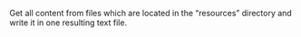Get all content from files which are located in the “resources” directory and write it in one resulting text file.

